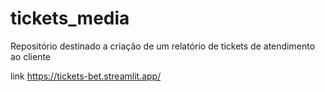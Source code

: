 # tickets_media
 Repositório destinado a criação de um relatório de tickets de atendimento ao cliente


link https://tickets-bet.streamlit.app/
